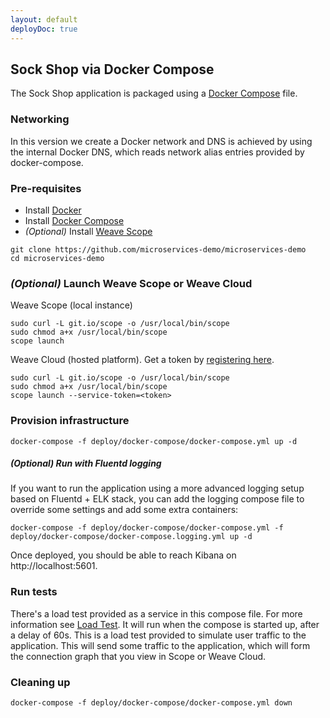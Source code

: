 ```yaml
---
layout: default
deployDoc: true
---
```


## Sock Shop via Docker Compose

The Sock Shop application is packaged using a [Docker Compose](https://docs.docker.com/compose/) file.

### Networking

In this version we create a Docker network and DNS is achieved by using the internal Docker DNS, which reads network alias entries provided by docker-compose.

### Pre-requisites

- Install [Docker](https://www.docker.com/products/overview)
- Install [Docker Compose](https://docs.docker.com/compose/install/)
- *(Optional)* Install [Weave Scope](https://www.weave.works/install-weave-scope/)

```
git clone https://github.com/microservices-demo/microservices-demo
cd microservices-demo
```
<!-- deploy-doc-hidden pre-install

    curl -sSL https://get.docker.com/ | sh
    apt-get install -yq python-pip build-essential python-dev
    pip install docker-compose

-->


### *(Optional)* Launch Weave Scope or Weave Cloud

Weave Scope (local instance)

    sudo curl -L git.io/scope -o /usr/local/bin/scope
    sudo chmod a+x /usr/local/bin/scope
    scope launch

Weave Cloud (hosted platform). Get a token by [registering here](http://cloud.weave.works/).

    sudo curl -L git.io/scope -o /usr/local/bin/scope
    sudo chmod a+x /usr/local/bin/scope
    scope launch --service-token=<token>

### Provision infrastructure

<!-- deploy-doc-start create-infrastructure -->

    docker-compose -f deploy/docker-compose/docker-compose.yml up -d

<!-- deploy-doc-end -->

##### *(Optional)* Run with Fluentd logging

If you want to run the application using a more advanced logging setup based on Fluentd + ELK stack, you can add the logging compose file
to override some settings and add some extra containers:

```
docker-compose -f deploy/docker-compose/docker-compose.yml -f deploy/docker-compose/docker-compose.logging.yml up -d
```

Once deployed, you should be able to reach Kibana on http://localhost:5601.

### Run tests

There's a load test provided as a service in this compose file. For more information see [Load Test](#loadtest). 
It will run when the compose is started up, after a delay of 60s. This is a load test provided to simulate user traffic to the application. 
This will send some traffic to the application, which will form the connection graph that you view in Scope or Weave Cloud. 

<!-- deploy-doc-hidden run-tests

    docker run -\-rm -t -\-net=dockercompose_default weaveworksdemos/healthcheck:snapshot -s user,catalogue,queue-master,carts,shipping,payment,orders -d 90 -r 5
    if [ $? -ne 0 ]; then
        exit 1;
    fi

-->

### Cleaning up

<!-- deploy-doc-start destroy-infrastructure -->

    docker-compose -f deploy/docker-compose/docker-compose.yml down

<!-- deploy-doc-end -->
